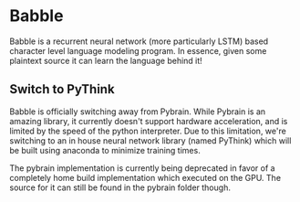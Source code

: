 Babble
======

Babble is a recurrent neural network (more particularly LSTM) based character level language modeling program. In essence, given some plaintext source it can learn the language behind it!

Switch to PyThink
-----------------

Babble is officially switching away from Pybrain. While Pybrain is an amazing library, it currently doesn't support hardware acceleration, and is limited by the speed of the python interpreter. Due to this limitation, we're switching to an in house neural network library (named PyThink) which will be built using anaconda to minimize training times.

The pybrain implementation is currently being deprecated in favor of a completely home build implementation which executed on the GPU. The source for it can still be found in the pybrain folder though.

